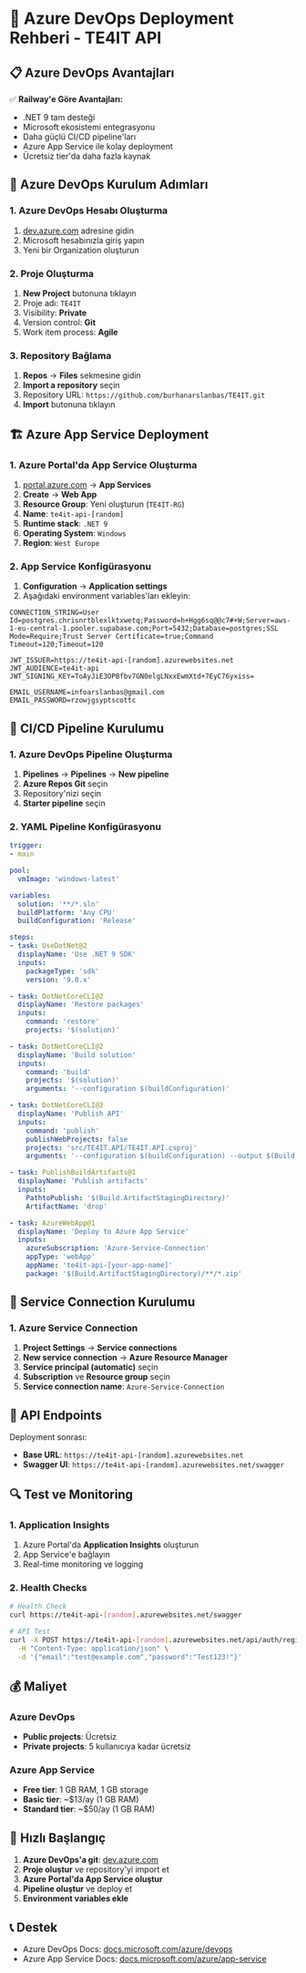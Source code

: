 # 🚀 Azure DevOps Deployment Rehberi - TE4IT API

## 📋 Azure DevOps Avantajları

✅ **Railway'e Göre Avantajları:**
- .NET 9 tam desteği
- Microsoft ekosistemi entegrasyonu
- Daha güçlü CI/CD pipeline'ları
- Azure App Service ile kolay deployment
- Ücretsiz tier'da daha fazla kaynak

## 🔧 Azure DevOps Kurulum Adımları

### 1. Azure DevOps Hesabı Oluşturma
1. [dev.azure.com](https://dev.azure.com) adresine gidin
2. Microsoft hesabınızla giriş yapın
3. Yeni bir Organization oluşturun

### 2. Proje Oluşturma
1. **New Project** butonuna tıklayın
2. Proje adı: `TE4IT`
3. Visibility: **Private**
4. Version control: **Git**
5. Work item process: **Agile**

### 3. Repository Bağlama
1. **Repos** → **Files** sekmesine gidin
2. **Import a repository** seçin
3. Repository URL: `https://github.com/burhanarslanbas/TE4IT.git`
4. **Import** butonuna tıklayın

## 🏗️ Azure App Service Deployment

### 1. Azure Portal'da App Service Oluşturma
1. [portal.azure.com](https://portal.azure.com) → **App Services**
2. **Create** → **Web App**
3. **Resource Group**: Yeni oluşturun (`TE4IT-RG`)
4. **Name**: `te4it-api-[random]`
5. **Runtime stack**: `.NET 9`
6. **Operating System**: `Windows`
7. **Region**: `West Europe`

### 2. App Service Konfigürasyonu
1. **Configuration** → **Application settings**
2. Aşağıdaki environment variables'ları ekleyin:

```
CONNECTION_STRING=User Id=postgres.chrisnrtblexlktxwetq;Password=h+Hgg6sq@@c7#+W;Server=aws-1-eu-central-1.pooler.supabase.com;Port=5432;Database=postgres;SSL Mode=Require;Trust Server Certificate=true;Command Timeout=120;Timeout=120

JWT_ISSUER=https://te4it-api-[random].azurewebsites.net
JWT_AUDIENCE=te4it-api
JWT_SIGNING_KEY=ToAyJiE3OPBfbv7GN0elgLNxxEwmXtd+7EyC76yxiss=

EMAIL_USERNAME=infoarslanbas@gmail.com
EMAIL_PASSWORD=rzowjgsyptscottc
```

## 🔄 CI/CD Pipeline Kurulumu

### 1. Azure DevOps Pipeline Oluşturma
1. **Pipelines** → **Pipelines** → **New pipeline**
2. **Azure Repos Git** seçin
3. Repository'nizi seçin
4. **Starter pipeline** seçin

### 2. YAML Pipeline Konfigürasyonu
```yaml
trigger:
- main

pool:
  vmImage: 'windows-latest'

variables:
  solution: '**/*.sln'
  buildPlatform: 'Any CPU'
  buildConfiguration: 'Release'

steps:
- task: UseDotNet@2
  displayName: 'Use .NET 9 SDK'
  inputs:
    packageType: 'sdk'
    version: '9.0.x'

- task: DotNetCoreCLI@2
  displayName: 'Restore packages'
  inputs:
    command: 'restore'
    projects: '$(solution)'

- task: DotNetCoreCLI@2
  displayName: 'Build solution'
  inputs:
    command: 'build'
    projects: '$(solution)'
    arguments: '--configuration $(buildConfiguration)'

- task: DotNetCoreCLI@2
  displayName: 'Publish API'
  inputs:
    command: 'publish'
    publishWebProjects: false
    projects: 'src/TE4IT.API/TE4IT.API.csproj'
    arguments: '--configuration $(buildConfiguration) --output $(Build.ArtifactStagingDirectory)'

- task: PublishBuildArtifacts@1
  displayName: 'Publish artifacts'
  inputs:
    PathtoPublish: '$(Build.ArtifactStagingDirectory)'
    ArtifactName: 'drop'

- task: AzureWebApp@1
  displayName: 'Deploy to Azure App Service'
  inputs:
    azureSubscription: 'Azure-Service-Connection'
    appType: 'webApp'
    appName: 'te4it-api-[your-app-name]'
    package: '$(Build.ArtifactStagingDirectory)/**/*.zip'
```

## 🔐 Service Connection Kurulumu

### 1. Azure Service Connection
1. **Project Settings** → **Service connections**
2. **New service connection** → **Azure Resource Manager**
3. **Service principal (automatic)** seçin
4. **Subscription** ve **Resource group** seçin
5. **Service connection name**: `Azure-Service-Connection`

## 📱 API Endpoints

Deployment sonrası:
- **Base URL**: `https://te4it-api-[random].azurewebsites.net`
- **Swagger UI**: `https://te4it-api-[random].azurewebsites.net/swagger`

## 🔍 Test ve Monitoring

### 1. Application Insights
1. Azure Portal'da **Application Insights** oluşturun
2. App Service'e bağlayın
3. Real-time monitoring ve logging

### 2. Health Checks
```bash
# Health Check
curl https://te4it-api-[random].azurewebsites.net/swagger

# API Test
curl -X POST https://te4it-api-[random].azurewebsites.net/api/auth/register \
  -H "Content-Type: application/json" \
  -d '{"email":"test@example.com","password":"Test123!"}'
```

## 💰 Maliyet

### Azure DevOps
- **Public projects**: Ücretsiz
- **Private projects**: 5 kullanıcıya kadar ücretsiz

### Azure App Service
- **Free tier**: 1 GB RAM, 1 GB storage
- **Basic tier**: ~$13/ay (1 GB RAM)
- **Standard tier**: ~$50/ay (1 GB RAM)

## 🚀 Hızlı Başlangıç

1. **Azure DevOps'a git**: [dev.azure.com](https://dev.azure.com)
2. **Proje oluştur** ve repository'yi import et
3. **Azure Portal'da App Service oluştur**
4. **Pipeline oluştur** ve deploy et
5. **Environment variables ekle**

## 📞 Destek

- Azure DevOps Docs: [docs.microsoft.com/azure/devops](https://docs.microsoft.com/azure/devops)
- Azure App Service Docs: [docs.microsoft.com/azure/app-service](https://docs.microsoft.com/azure/app-service)
